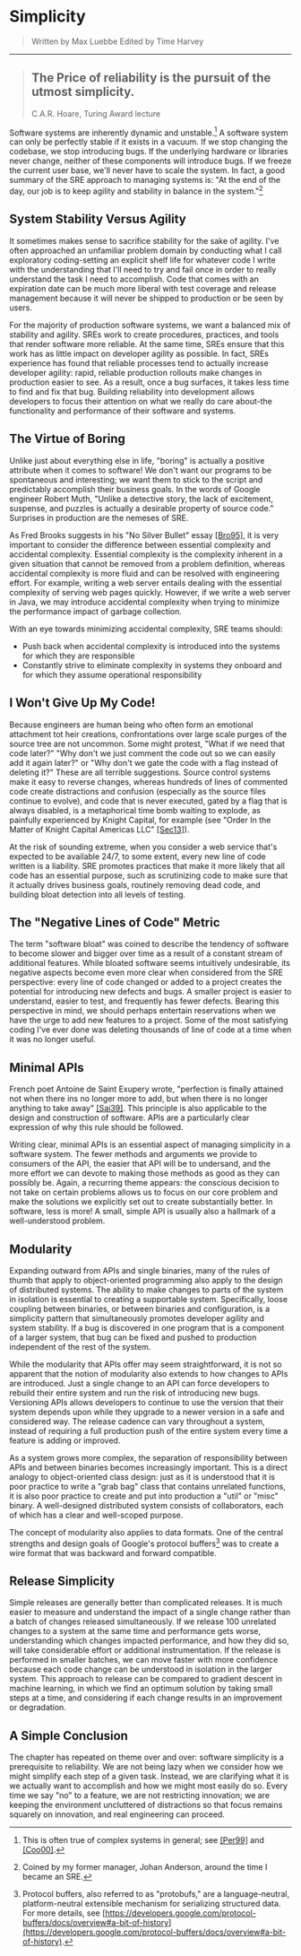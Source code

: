 # Simplicity

> Written by Max Luebbe
> Edited by Time Harvey

---

> ## The Price of reliability is the pursuit of the utmost simplicity.
>
> C.A.R. Hoare, Turing Award lecture

Software systems are inherently dynamic and unstable.[^38] A software
system can only be perfectly stable if it exists in a vacuum. If we stop
changing the codebase, we stop introducing bugs. If the underlying
hardware or libraries never change, neither of these components will
introduce bugs. If we freeze the current user base, we'll never have to
scale the system. In fact, a good summary of the SRE approach to
managing systems is: "At the end of the day, our job is to keep agility
and stability in balance in the system."[^39]

## System Stability Versus Agility

It sometimes makes sense to sacrifice stability for the sake of agility.
I've often approached an unfamiliar problem domain by conducting what I
call exploratory coding-setting an explicit shelf life for whatever code
I write with the understanding that I'll need to try and fail once in
order to really understand the task I need to accomplish. Code that
comes with an expiration date can be much more liberal with test
coverage and release management because it will never be shipped to
production or be seen by users.

For the majority of production software systems, we want a balanced mix
of stability and agility. SREs work to create procedures, practices, and
tools that render software more reliable. At the same time, SREs ensure
that this work has as little impact on developer agility as possible. In
fact, SREs experience has found that reliable processes tend to actually
increase developer agility: rapid, reliable production rollouts make
changes in production easier to see. As a result, once a bug surfaces,
it takes less time to find and fix that bug. Building reliability into
development allows developers to focus their attention on what we really
do care about-the functionality and performance of their software and
systems.

## The Virtue of Boring

Unlike just about everything else in life, "boring" is actually a
positive attribute when it comes to software! We don't want our programs
to be spontaneous and interesting; we want them to stick to the script
and predictably accomplish their business goals. In the words of Google
engineer Robert Muth, "Unlike a detective story, the lack of excitement,
suspense, and puzzles is actually a desirable property of source code."
Surprises in production are the nemeses of SRE.

As Fred Brooks suggests in his "No Silver Bullet" essay
[[Bro95]](https://sre.google/sre-book/bibliography#Bro95), it is very
important to consider the difference between essential complexity and
accidental complexity. Essential complexity is the complexity inherent
in a given situation that cannot be removed from a problem definition,
whereas accidental complexity is more fluid and can be resolved with
engineering effort. For example, writing a web server entails dealing
with the essential complexity of serving web pages quickly. However, if
we write a web server in Java, we may introduce accidental complexity
when trying to minimize the performance impact of garbage collection.

With an eye towards minimizing accidental complexity, SRE teams should:

* Push back when accidental complexity is introduced into the systems
  for which they are responsible
* Constantly strive to eliminate complexity in systems they onboard and
  for which they assume operational responsibility

## I Won't Give Up My Code!

Because engineers are human being who often form an emotional attachment
tot heir creations, confrontations over large scale purges of the source
tree are not uncommon. Some might protest, "What if we need that code
later?" "Why don't we just comment the code out so we can easily add it
again later?" or "Why don't we gate the code with a flag instead of
deleting it?" These are all terrible suggestions. Source control systems
make it easy to reverse changes, whereas hundreds of lines of commented
code create distractions and confusion (especially as the source files
continue to evolve), and code that is never executed, gated by a flag
that is always disabled, is a metaphorical time bomb waiting to explode,
as painfully experienced by Knight Capital, for example (see "Order In
the Matter of Knight Capital Americas LLC"
[[Sec13]](https://sre.google/sre-book/bibliography#Sec13)).

At the risk of sounding extreme, when you consider a web service that's
expected to be available 24/7, to some extent, every new line of code
written is a liability. SRE promotes practices that make it more likely
that all code has an essential purpose, such as scrutinizing code to
make sure that it actually drives business goals, routinely removing
dead code, and building bloat detection into all levels of testing.

## The "Negative Lines of Code" Metric

The term "software bloat" was coined to describe the tendency of
software to become slower and bigger over time as a result of a constant
stream of additional features. While bloated software seems intuitively
undesirable, its negative aspects become even more clear when
considered from the SRE perspective: every line of code changed or added
to a project creates the potential for introducing new defects and bugs.
A smaller project is easier to understand, easier to test, and
frequently has fewer defects. Bearing this perspective in mind, we
should perhaps entertain reservations when we have the urge to add new
features to a project. Some of the most satisfying coding I've ever
done was deleting thousands of line of code at a time when it was no
longer useful.

## Minimal APIs

French poet Antoine de Saint Exupery wrote, "perfection is finally
attained not when there ins no longer more to add, but when there is no
longer anything to take away"
[[Sai39]](https://sre.google/sre-book/bibliography#Sai39). This
principle is also applicable to the design and construction of software.
APIs are a particularly clear expression of why this rule should be
followed.

Writing clear, minimal APIs is an essential aspect of managing simplicity
in a software system. The fewer methods and arguments we provide to
consumers of the API, the easier that API will be to undersand, and the
more effort we can devote to making those methods as good as they can
possibly be. Again, a recurring theme appears: the conscious decision to
not take on certain problems allows us to focus on our core problem and
make the solutions we explicitly set out to create substantially better.
In software, less is more! A small, simple API is usually also a
hallmark of a well-understood problem.

## Modularity

Expanding outward from APIs and single binaries, many of the rules of
thumb that apply to object-oriented programming also apply to the design
of distributed systems. The ability to make changes to parts of the
system in isolation is essential to creating a supportable system.
Specifically, loose coupling between binaries, or between binaries and
configuration, is a simplicity pattern that simultaneously promotes
developer agility and system stability. If a bug is discovered in one
program that is a component of a larger system, that bug can be fixed
and pushed to production independent of the rest of the system.

While the modularity that APIs offer may seem straightforward, it is not
so apparent that the notion of modularity also extends to how changes to
APIs are introduced. Just a single change to an API can force developers
to rebuild their entire system and run the risk of introducing new bugs.
Versioning APIs allows developers to continue to use the version that
their system depends upon while they upgrade to a newer version in a
safe and considered way. The release cadence can vary throughout a
system, instead of requiring a full production push of the entire system
every time a feature is adding or improved.

As a system grows more complex, the separation of responsibility between
APIs and between binaries becomes increasingly important. This is a
direct analogy to object-oriented class design: just as it is understood
that it is poor practice to write a "grab bag" class that contains
unrelated functions, it is also poor practice to create and put into
production a "util" or "misc" binary. A well-designed distributed system
consists of collaborators, each of which has a clear and well-scoped
purpose.

The concept of modularity also applies to data formats. One of the
central strengths and design goals of Google's protocol buffers[^40] was
to create a wire format that was backward and forward compatible.

## Release Simplicity

Simple releases are generally better than complicated releases. It is
much easier to measure and understand the impact of a single change
rather than a batch of changes released simultaneously. If we release
100 unrelated changes to a system at the same time and performance gets
worse, understanding which changes impacted performance, and how they
did so, will take considerable effort or additional instrumentation. If
the release is performed in smaller batches, we can move faster with
more confidence because each code change can be understood in isolation
in the larger system. This approach to release can be compared to
gradient descent in machine learning, in which we find an optimum
solution by taking small steps at a time, and considering if each change
results in an improvement or degradation.

## A Simple Conclusion

The chapter has repeated on theme over and over: software simplicity is
a prerequisite to reliability. We are not being lazy when we consider
how we might simplify each step of a given task. Instead, we are
clarifying what it is we actually want to accomplish and how we might
most easily do so. Every time we say "no" to a feature, we are not
restricting innovation; we are keeping the environment uncluttered of
distractions so that focus remains squarely on innovation, and real
engineering can proceed.

[^38]: This is often true of complex systems in general; see
[[Per99]](https://sre.google/sre-book/bibliography#Per99) and
[[Coo00]](https://sre.google/sre-book/bibliography#Coo00).

[^39]: Coined by my former manager, Johan Anderson, around the time I
became an SRE.

[^40]: Protocol buffers, also referred to as "protobufs," are a
language-neutral, platform-neutral extensible mechanism for serializing
structured data. For more details, see
[https://developers.google.com/protocol-buffers/docs/overview#a-bit-of-history](https://developers.google.com/protocol-buffers/docs/overview#a-bit-of-history).
